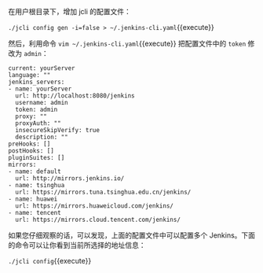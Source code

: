 在用户根目录下，增加 jcli 的配置文件：

`./jcli config gen -i=false > ~/.jenkins-cli.yaml`{{execute}}

然后，利用命令 `vim ~/.jenkins-cli.yaml`{{execute}} 把配置文件中的 `token` 修改为 `admin`：

```
current: yourServer
language: ""
jenkins_servers:
- name: yourServer
  url: http://localhost:8080/jenkins
  username: admin
  token: admin
  proxy: ""
  proxyAuth: ""
  insecureSkipVerify: true
  description: ""
preHooks: []
postHooks: []
pluginSuites: []
mirrors:
- name: default
  url: http://mirrors.jenkins.io/
- name: tsinghua
  url: https://mirrors.tuna.tsinghua.edu.cn/jenkins/
- name: huawei
  url: https://mirrors.huaweicloud.com/jenkins/
- name: tencent
  url: https://mirrors.cloud.tencent.com/jenkins/
```

如果您仔细观察的话，可以发现，上面的配置文件中可以配置多个 Jenkins。下面的命令可以让你看到当前所选择的地址信息：

`./jcli config`{{execute}}
